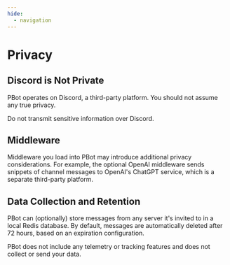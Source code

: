 ```yaml
---
hide:
  - navigation
---
```


# Privacy

## Discord is Not Private

PBot operates on Discord, a third-party platform.
You should not assume any true privacy.

Do not transmit sensitive information over Discord.

## Middleware

Middleware you load into PBot may introduce additional privacy considerations. For example, the optional OpenAI middleware sends snippets of channel messages to OpenAI's ChatGPT service, which is a separate third-party platform.

## Data Collection and Retention

PBot can (optionally) store messages from any server it's invited to in a local Redis database. By default, messages are automatically deleted after 72 hours, based on an expiration configuration.

PBot does not include any telemetry or tracking features and does not collect or send your data.
